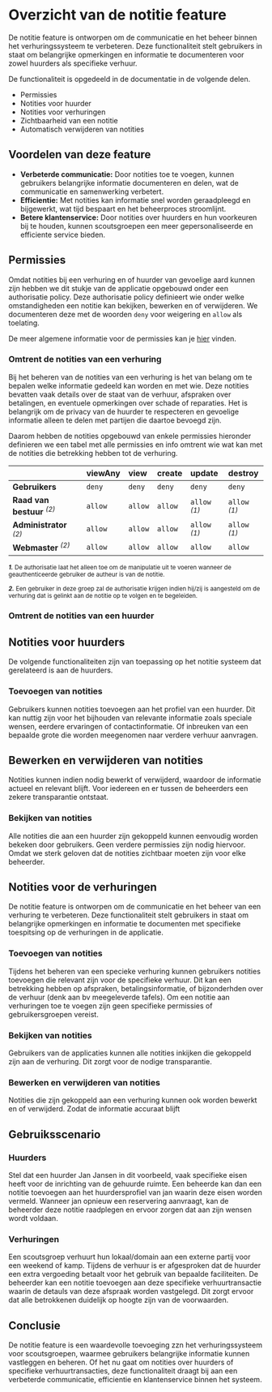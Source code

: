 # Overzicht van de notitie feature 

De notitie feature is ontworpen om de communicatie en het beheer binnen het verhuringssysteem te verbeteren.
Deze functionaliteit stelt gebruikers in staat om belangrijke opmerkingen en informatie te documenteren voor zowel huurders als 
specifieke verhuur.

De functionaliteit is opgedeeld in de documentatie in de volgende delen.

- Permissies
- Notities voor huurder
- Notities voor verhuringen 
- Zichtbaarheid van een notitie
- Automatisch verwijderen van notities

## Voordelen van deze feature

- **Verbeterde communicatie:** Door notities toe te voegen, kunnen gebruikers belangrijke informatie documenteren en delen, wat de communicatie en samenwerking verbetert.
- **Efficientie:** Met notities kan informatie snel worden geraadpleegd en bijgewerkt, wat tijd bespaart en het beheerproces stroomlijnt.
- **Betere klantenservice:** Door notities over huurders en hun voorkeuren bij te houden, kunnen scoutsgroepen een meer gepersonaliseerde en efficiente service bieden.
 
## Permissies

Omdat notities bij een verhuring en of huurder van gevoelige aard kunnen zijn hebben we dit stukje van de applicatie opgebouwd onder een authorisatie policy. 
Deze authorisatie policy definieert wie onder welke omstandigheden een notitie kan bekijken, bewerken en of verwijderen. We documenteren deze met de woorden 
`deny` voor weigering en `allow` als toelating.

De meer algemene informatie voor de permissies kan je [hier](/users/permissions) vinden.

### Omtrent de notities van een verhuring 

Bij het beheren van de notities van een verhuring is het van belang om te bepalen welke informatie gedeeld kan worden en met wie. 
Deze notities bevatten vaak details over de staat van de verhuur, afspraken over betalingen, en eventuele opmerkingen over schade of reparaties. 
Het is belangrijk om de privacy van de huurder te respecteren en gevoelige informatie alleen te delen met partijen die daartoe bevoegd zijn. 

Daarom hebben de notities opgebouwd van enkele permissies hieronder definieren we een tabel met alle permissies en info omtrent wie wat kan met de notities
die betrekking hebben tot de verhuring. 

| &nbsp;                                     | **viewAny**     | **view**        | **create**        | **update**                    | **destroy**                   |
|:------------------------------------------ | :-------------- | :-------------- | :---------------- | :---------------------------- | :---------------------------- |
| **Gebruikers**                             | `deny`          | `deny`          | `deny`            | `deny`                        | `deny`                        |
| **Raad van bestuur** <sup><i>(2)</i></sup> | `allow`         | `allow`         | `allow`           | `allow` <sup><i>(1)</i></sup> | `allow` <sup><i>(1)</i></sup> |
| **Administrator** <sup><i>(2)</i></sup>    | `allow`         | `allow`         | `allow`           | `allow` <sup><i>(1)</i></sup> | `allow` <sup><i>(1)</i></sup> |  
| **Webmaster** <sup><i>(2)</i></sup>        | `allow`         | `allow`         | `allow`           | `allow`                       | `allow`                       |

<small>***1.*** De authorisatie laat het alleen toe om de manipulatie uit te voeren wanneer de geauthenticeerde gebruiker de autheur is van de notitie.</small>

<small>***2.*** Een gebruiker in deze groep zal de authorisatie krijgen indien hij/zij is aangesteld om de verhuring dat is gelinkt aan de notitie op te volgen en te begeleiden.</small>

### Omtrent de notities van een huurder


## Notities voor huurders 

De volgende functionaliteiten zijn van toepassing op het notitie systeem dat gerelateerd is aan de huurders. 

### Toevoegen van notities

Gebruikers kunnen notities toevoegen aan het profiel van een huurder. Dit kan nuttig zijn voor het bijhouden van relevante informatie 
zoals speciale wensen, eerdere ervaringen of contactinformatie. Of inbreuken van een bepaalde grote die worden meegenomen 
naar verdere verhuur aanvragen.

## Bewerken en verwijderen van notities

Notities kunnen indien nodig bewerkt of verwijderd, waardoor de informatie actueel en relevant blijft. Voor iedereen en er tussen de 
beheerders een zekere transparantie ontstaat.

### Bekijken van notities 

Alle notities die aan een huurder zijn gekoppeld kunnen eenvoudig worden bekeken door gebruikers. Geen verdere permissies zijn 
nodig hiervoor. Omdat we sterk geloven dat de notities zichtbaar moeten zijn voor elke beheerder.

## Notities voor de verhuringen

De notitie feature is ontworpen om de communicatie en het beheer van een verhuring te verbeteren.
Deze functionaliteit stelt gebruikers in staat om belangrijke opmerkingen en informatie te documenten met specifieke toespitsing op
de verhuringen in de applicatie. 

### Toevoegen van notities

Tijdens het beheren van een specieke verhuring kunnen gebruikers notities toevoegen die relevant zijn voor de specifieke verhuur. 
Dit kan een betrekking hebben op afspraken, betalingsinformatie, of bijzonderhden over de verhuur (denk aan bv meegeleverde tafels).
Om een notitie aan verhuringen toe te voegen zijn geen specifieke permissies of gebruikersgroepen vereist.

### Bekijken van notities 

Gebruikers van de applicaties kunnen alle notities inkijken die gekoppeld zijn aan de verhuring. Dit zorgt voor de nodige transparantie. 

### Bewerken en verwijderen van notities

Notities die zijn gekoppeld aan een verhuring kunnen ook worden bewerkt en of verwijderd. Zodat de informatie accuraat blijft

## Gebruiksscenario

### Huurders

Stel dat een huurder Jan Jansen in dit voorbeeld, vaak specifieke eisen heeft voor de inrichting van de gehuurde ruimte. 
Een beheerde kan dan een notitie toevoegen aan het huurdersprofiel van jan waarin deze eisen worden vermeld.
Wanneer jan opnieuw een reservering aanvraagt, kan de beheerder deze notitie raadplegen en ervoor zorgen dat aan zijn wensen wordt voldaan.

### Verhuringen 

Een scoutsgroep verhuurt hun lokaal/domain aan een externe partij voor een weekend of kamp. 
Tijdens de verhuur is er afgesproken dat de huurder een extra vergoeding betaalt voor het gebruik van bepaalde faciliteiten. 
De beheerder kan een notitie toevoegen aan deze specifieke verhuurtransactie waarin de detauls van deze afspraak worden vastgelegd.
Dit zorgt ervoor dat alle betrokkenen duidelijk op hoogte zijn van de voorwaarden.

## Conclusie 

De notitie feature is een waardevolle toevoeging zzn het verhuringssysteem voor scoutsgroepen, waarmee gebruikers belangrijke informatie 
kunnen vastleggen en beheren. Of het nu gaat om notities over huurders of specifieke verhuurtransacties, deze functionaliteit draagt 
bij aan een verbeterde communicatie, efficientie en klantenservice binnen het systeem.

